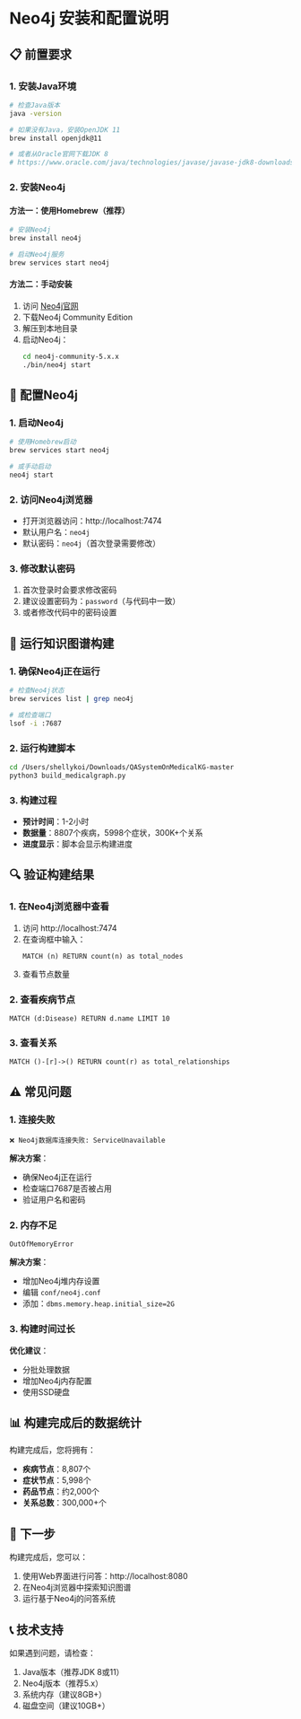 # Neo4j 安装和配置说明

## 📋 前置要求

### 1. 安装Java环境
```bash
# 检查Java版本
java -version

# 如果没有Java，安装OpenJDK 11
brew install openjdk@11

# 或者从Oracle官网下载JDK 8
# https://www.oracle.com/java/technologies/javase/javase-jdk8-downloads.html
```

### 2. 安装Neo4j

#### 方法一：使用Homebrew（推荐）
```bash
# 安装Neo4j
brew install neo4j

# 启动Neo4j服务
brew services start neo4j
```

#### 方法二：手动安装
1. 访问 [Neo4j官网](https://neo4j.com/download/)
2. 下载Neo4j Community Edition
3. 解压到本地目录
4. 启动Neo4j：
   ```bash
   cd neo4j-community-5.x.x
   ./bin/neo4j start
   ```

## 🔧 配置Neo4j

### 1. 启动Neo4j
```bash
# 使用Homebrew启动
brew services start neo4j

# 或手动启动
neo4j start
```

### 2. 访问Neo4j浏览器
- 打开浏览器访问：http://localhost:7474
- 默认用户名：`neo4j`
- 默认密码：`neo4j`（首次登录需要修改）

### 3. 修改默认密码
1. 首次登录时会要求修改密码
2. 建议设置密码为：`password`（与代码中一致）
3. 或者修改代码中的密码设置

## 🚀 运行知识图谱构建

### 1. 确保Neo4j正在运行
```bash
# 检查Neo4j状态
brew services list | grep neo4j

# 或检查端口
lsof -i :7687
```

### 2. 运行构建脚本
```bash
cd /Users/shellykoi/Downloads/QASystemOnMedicalKG-master
python3 build_medicalgraph.py
```

### 3. 构建过程
- **预计时间**：1-2小时
- **数据量**：8807个疾病，5998个症状，300K+个关系
- **进度显示**：脚本会显示构建进度

## 🔍 验证构建结果

### 1. 在Neo4j浏览器中查看
1. 访问 http://localhost:7474
2. 在查询框中输入：
   ```cypher
   MATCH (n) RETURN count(n) as total_nodes
   ```
3. 查看节点数量

### 2. 查看疾病节点
```cypher
MATCH (d:Disease) RETURN d.name LIMIT 10
```

### 3. 查看关系
```cypher
MATCH ()-[r]->() RETURN count(r) as total_relationships
```

## ⚠️ 常见问题

### 1. 连接失败
```
❌ Neo4j数据库连接失败: ServiceUnavailable
```
**解决方案**：
- 确保Neo4j正在运行
- 检查端口7687是否被占用
- 验证用户名和密码

### 2. 内存不足
```
OutOfMemoryError
```
**解决方案**：
- 增加Neo4j堆内存设置
- 编辑 `conf/neo4j.conf`
- 添加：`dbms.memory.heap.initial_size=2G`

### 3. 构建时间过长
**优化建议**：
- 分批处理数据
- 增加Neo4j内存配置
- 使用SSD硬盘

## 📊 构建完成后的数据统计

构建完成后，您将拥有：
- **疾病节点**：8,807个
- **症状节点**：5,998个
- **药品节点**：约2,000个
- **关系总数**：300,000+个

## 🎯 下一步

构建完成后，您可以：
1. 使用Web界面进行问答：http://localhost:8080
2. 在Neo4j浏览器中探索知识图谱
3. 运行基于Neo4j的问答系统

## 📞 技术支持

如果遇到问题，请检查：
1. Java版本（推荐JDK 8或11）
2. Neo4j版本（推荐5.x）
3. 系统内存（建议8GB+）
4. 磁盘空间（建议10GB+）

